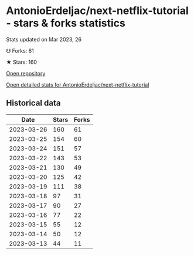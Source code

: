 # AntonioErdeljac/next-netflix-tutorial - stars & forks statistics

Stats updated on Mar 2023, 26

☋ Forks: 61

★ Stars: 160

[Open repository](https://github.com/AntonioErdeljac/next-netflix-tutorial)

[Open detailed stats for AntonioErdeljac/next-netflix-tutorial](https://reviewgithub.com/rep/AntonioErdeljac/next-netflix-tutorial)

## Historical data
| Date | Stars | Forks |
|------|-------|-------|
| 2023-03-26 | 160 | 61 | 
| 2023-03-25 | 154 | 60 | 
| 2023-03-24 | 151 | 57 | 
| 2023-03-22 | 143 | 53 | 
| 2023-03-21 | 130 | 49 | 
| 2023-03-20 | 125 | 42 | 
| 2023-03-19 | 111 | 38 | 
| 2023-03-18 | 97 | 31 | 
| 2023-03-17 | 90 | 27 | 
| 2023-03-16 | 77 | 22 | 
| 2023-03-15 | 55 | 12 | 
| 2023-03-14 | 50 | 12 | 
| 2023-03-13 | 44 | 11 | 


